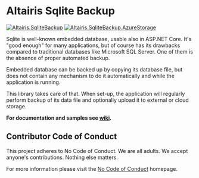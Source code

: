# Altairis Sqlite Backup

[![Altairis.SqliteBackup](https://img.shields.io/nuget/v/Altairis.SqliteBackup.svg?style=flat-square&label=nuget:%20Altairis.SqliteBackup)](https://www.nuget.org/packages/Altairis.SqliteBackup/)
[![Altairis.SqliteBackup.AzureStorage](https://img.shields.io/nuget/v/Altairis.SqliteBackup.AzureStorage.svg?style=flat-square&label=nuget:%20Altairis.SqliteBackup.AzureStorage)](https://www.nuget.org/packages/Altairis.SqliteBackup.AzureStorage/)

Sqlite is well-known embedded database, usable also in ASP.NET Core. It's "good enough" for many applications, but of course has its drawbacks compared to traditional databases like Microsoft SQL Server. One of them is the absence of proper automated backup.

Embedded database can be backed up by copying its database file, but does not contain any mechanism to do it automatically and while the application is running.

This library takes care of that. When set-up, the application will regularly perform backup of its data file and optionally upload it to external or cloud storage.

**For documentation and samples see [wiki](https://github.com/ridercz/Altairis.SqliteBackup/wiki).**

## Contributor Code of Conduct

This project adheres to No Code of Conduct. We are all adults. We accept anyone's contributions. Nothing else matters.

For more information please visit the [No Code of Conduct](https://github.com/domgetter/NCoC) homepage.